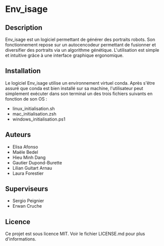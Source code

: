 # Env_isage

## Description

Env_isage est un logiciel permettant de générer des portraits robots. 
Son fonctionnement repose sur un autocencodeur permettant de fusionner et diversifier des portraits via un algorithme génétique. L'utilisation est simple et intuitive grâce à une interface graphique ergonomique. 

## Installation

Le logiciel Env_isage utilise un environnement virtuel conda. 
Après s'être assuré que conda est bien installé sur sa machine, l'utilisateur peut simplement exécuter dans son terminal un des trois fichiers suivants en fonction de son OS : 
- linux_initialisation.sh
- mac_initialisation.zsh
- windows_initialisation.ps1

## Auteurs

- Elisa Afonso
- Maële Bedel
- Hieu Minh Dang
- Gautier Dupond-Burette
- Lilian Guitart Arnau
- Laura Forestier

## Superviseurs

- Sergio Peignier
- Erwan Cruche

## Licence

Ce projet est sous licence MIT. Voir le fichier LICENSE.md pour plus d'informations. 
